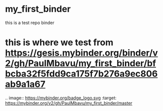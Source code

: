 # my_first_binder
this is a test repo binder
# this is where we test from  https://gesis.mybinder.org/binder/v2/gh/PaulMbavu/my_first_binder/bfbcba32f5fdd9ca175f7b276a9ec806ab9a1a67
.. image:: https://mybinder.org/badge_logo.svg
 :target: https://mybinder.org/v2/gh/PaulMbavu/my_first_binder/master
